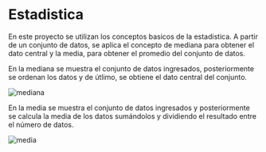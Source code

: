 # Estadistica
En este proyecto se utilizan los conceptos basicos de la estadistica. 
A partir de un conjunto de datos, se aplica el concepto de mediana para obtener el dato central y la media,
para obtener el promedio del conjunto de datos.

En la mediana se muestra el conjunto de datos ingresados, posteriormente se ordenan los datos y de útlimo,
se obtiene el dato central del conjunto.

![mediana](https://user-images.githubusercontent.com/108247794/236156080-a0464120-462b-4f4c-974c-41f6c271a0ed.png)

En la media se muestra el conjunto de datos ingresados y posteriormente se calcula la media de los datos sumándolos
y dividiendo el resultado entre el número de datos.

![media](https://user-images.githubusercontent.com/108247794/236155959-e4ea4d8a-6eb3-4ba5-838d-0038219ecba8.png)
